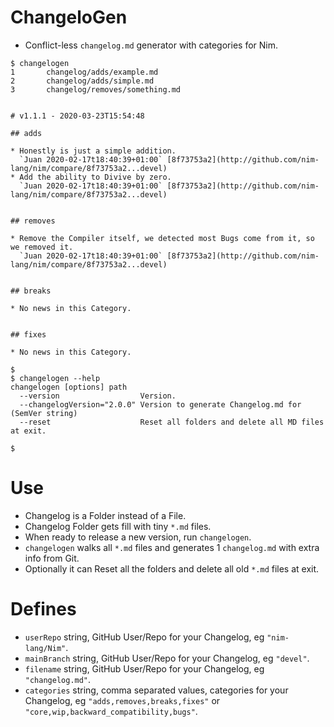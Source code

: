 # ChangeloGen

- Conflict-less `changelog.md` generator with categories for Nim.

```console
$ changelogen
1       changelog/adds/example.md
2       changelog/adds/simple.md
3       changelog/removes/something.md


# v1.1.1 - 2020-03-23T15:54:48

## adds

* Honestly is just a simple addition.
  `Juan 2020-02-17t18:40:39+01:00` [8f73753a2](http://github.com/nim-lang/nim/compare/8f73753a2...devel)
* Add the ability to Divive by zero.
  `Juan 2020-02-17t18:40:39+01:00` [8f73753a2](http://github.com/nim-lang/nim/compare/8f73753a2...devel)


## removes

* Remove the Compiler itself, we detected most Bugs come from it, so we removed it.
  `Juan 2020-02-17t18:40:39+01:00` [8f73753a2](http://github.com/nim-lang/nim/compare/8f73753a2...devel)


## breaks

* No news in this Category.


## fixes

* No news in this Category.

$
$ changelogen --help
changelogen [options] path
  --version                  Version.
  --changelogVersion="2.0.0" Version to generate Changelog.md for (SemVer string)
  --reset                    Reset all folders and delete all MD files at exit.

$
```


# Use

- Changelog is a Folder instead of a File.
- Changelog Folder gets fill with tiny `*.md` files.
- When ready to release a new version, run `changelogen`.
- `changelogen` walks all `*.md` files and generates 1 `changelog.md` with extra info from Git.
- Optionally it can Reset all the folders and delete all old `*.md` files at exit.


# Defines

- `userRepo` string, GitHub User/Repo for your Changelog, eg `"nim-lang/Nim"`.
- `mainBranch` string, GitHub User/Repo for your Changelog, eg `"devel"`.
- `filename`  string, GitHub User/Repo for your Changelog, eg `"changelog.md"`.
- `categories` string, comma separated values, categories for your Changelog,
  eg `"adds,removes,breaks,fixes"` or `"core,wip,backward_compatibility,bugs"`.
